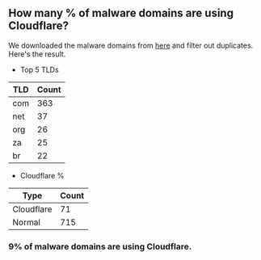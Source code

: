 ## How many % of malware domains are using Cloudflare?


We downloaded the malware domains from [here](https://urlhaus.abuse.ch) and filter out duplicates.
Here's the result.


[//]: # (start replacement)


- Top 5 TLDs

| TLD | Count |
| --- | --- |
| com | 363 |
| net | 37 |
| org | 26 |
| za | 25 |
| br | 22 |


- Cloudflare %

| Type | Count |
| --- | --- |
| Cloudflare | 71 |
| Normal | 715 |


### 9% of malware domains are using Cloudflare.